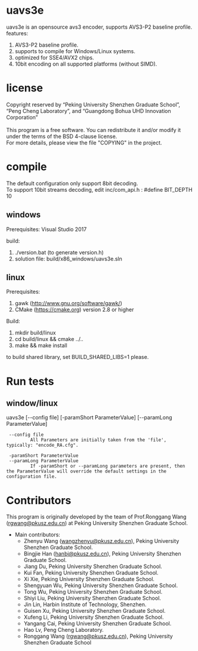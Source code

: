 # uavs3e
 uavs3e is an opensource avs3 encoder, supports AVS3-P2 baseline profile. <br>
 features:
 1) AVS3-P2 baseline profile.
 2) supports to compile for Windows/Linux systems.
 3) optimized for SSE4/AVX2 chips.
 4) 10bit encoding on all supported platforms (without SIMD).

# license
  Copyright reserved by “Peking University Shenzhen Graduate School”, “Peng Cheng Laboratory”, and “Guangdong Bohua UHD Innovation Corporation” <br><br>
  This program is a free software. You can redistribute it and/or modify it under the terms of the BSD 4-clause license. <br>
  For more details, please view the file "COPYING" in the project.
  
# compile
  The default configuration only support 8bit decoding. <br>
  To support 10bit streams decoding, edit inc/com_api.h : #define BIT_DEPTH 10

## windows
Prerequisites:
  Visual Studio 2017

build:
  1. ./version.bat (to generate version.h)
  2. solution file: build/x86_windows/uavs3e.sln 

## linux
Prerequisites:
  1. gawk (http://www.gnu.org/software/gawk/)
  2. CMake (https://cmake.org) version 2.8 or higher
  
Build:
  1. mkdir build/linux
  2. cd build/linux && cmake ../..
  3. make && make install

  to build shared library, set BUILD_SHARED_LIBS=1 please.

# Run tests
## window/linux

  uavs3e [--config file] [-paramShort ParameterValue] [--paramLong ParameterValue]

     --config file    
             All Parameters are initially taken from the 'file', typically: "encode_RA.cfg".

     -paramShort ParameterValue
     --paramLong ParameterValue
             If -paramShort or --paramLong parameters are present, then the ParameterValue will override the default settings in the configuration file.


# Contributors
This program is originally developed by the team of Prof.Ronggang Wang (rgwang@pkusz.edu.cn) at Peking University Shenzhen Graduate School. <br>

* Main contributors:  
  * Zhenyu Wang (wangzhenyu@pkusz.edu.cn), Peking University Shenzhen Graduate School. 
  * Bingjie Han (hanbj@pkusz.edu.cn), Peking University Shenzhen Graduate School. 
  * Jiang Du, Peking University Shenzhen Graduate School. 
  * Kui Fan, Peking University Shenzhen Graduate School. 
  * Xi Xie, Peking University Shenzhen Graduate School. 
  * Shengyuan Wu, Peking University Shenzhen Graduate School. 
  * Tong Wu, Peking University Shenzhen Graduate School. 
  * Shiyi Liu, Peking University Shenzhen Graduate School. 
  * Jin Lin, Harbin Institute of Technology, Shenzhen.
  * Guisen Xu, Peking University Shenzhen Graduate School. 
  * Xufeng Li, Peking University Shenzhen Graduate School. 
  * Yangang Cai, Peking University Shenzhen Graduate School. 
  * Hao Lv, Peng Cheng Laboratory. 
  * Ronggang Wang (rgwang@pkusz.edu.cn), Peking University Shenzhen Graduate School
